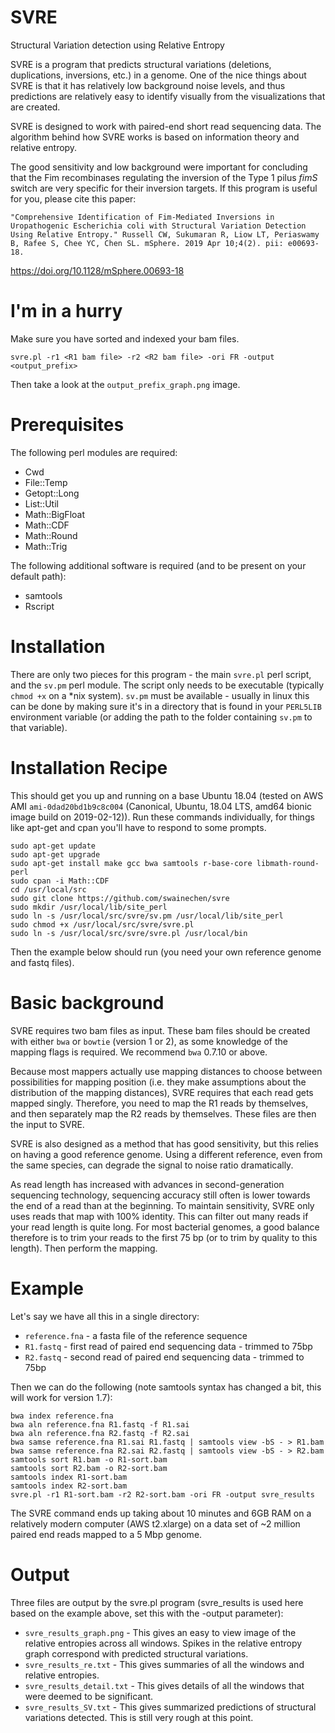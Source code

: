 # SVRE
Structural Variation detection using Relative Entropy

SVRE is a program that predicts structural variations (deletions, duplications, inversions, etc.) in a genome. One of the nice things about SVRE is that it has relatively low background noise levels, and thus predictions are relatively easy to identify visually from the visualizations that are created.

SVRE is designed to work with paired-end short read sequencing data. The algorithm behind how SVRE works is based on information theory and relative entropy.

The good sensitivity and low background were important for concluding that the Fim recombinases regulating the inversion of the Type 1 pilus _fimS_ switch are very specific for their inversion targets. If this program is useful for you, please cite this paper:

`"Comprehensive Identification of Fim-Mediated Inversions in Uropathogenic Escherichia coli with Structural Variation Detection Using Relative Entropy." Russell CW, Sukumaran R, Liow LT, Periaswamy B, Rafee S, Chee YC, Chen SL. mSphere. 2019 Apr 10;4(2). pii: e00693-18.`

https://doi.org/10.1128/mSphere.00693-18

# I'm in a hurry
Make sure you have sorted and indexed your bam files.
```
svre.pl -r1 <R1 bam file> -r2 <R2 bam file> -ori FR -output <output_prefix>
```
Then take a look at the `output_prefix_graph.png` image.

# Prerequisites
The following perl modules are required:
* Cwd
* File::Temp
* Getopt::Long
* List::Util
* Math::BigFloat
* Math::CDF
* Math::Round
* Math::Trig

The following additional software is required (and to be present on your default path):
* samtools
* Rscript

# Installation
There are only two pieces for this program - the main `svre.pl` perl script, and the `sv.pm` perl module. The script only needs to be executable (typically `chmod +x` on a \*nix system). `sv.pm` must be available - usually in linux this can be done by making sure it's in a directory that is found in your `PERL5LIB` environment variable (or adding the path to the folder containing `sv.pm` to that variable).

# Installation Recipe
This should get you up and running on a base Ubuntu 18.04 (tested on AWS AMI `ami-0dad20bd1b9c8c004` (Canonical, Ubuntu, 18.04 LTS, amd64 bionic image build on 2019-02-12)). Run these commands individually, for things like apt-get and cpan you'll have to respond to some prompts.
```
sudo apt-get update
sudo apt-get upgrade
sudo apt-get install make gcc bwa samtools r-base-core libmath-round-perl
sudo cpan -i Math::CDF
cd /usr/local/src
sudo git clone https://github.com/swainechen/svre
sudo mkdir /usr/local/lib/site_perl
sudo ln -s /usr/local/src/svre/sv.pm /usr/local/lib/site_perl
sudo chmod +x /usr/local/src/svre/svre.pl
sudo ln -s /usr/local/src/svre/svre.pl /usr/local/bin
```
Then the example below should run (you need your own reference genome and fastq files).

# Basic background
SVRE requires two bam files as input.
These bam files should be created with either `bwa` or `bowtie` (version 1 or 2), as some knowledge of the mapping flags is required. We recommend `bwa` 0.7.10 or above.

Because most mappers actually use mapping distances to choose between possibilities for mapping position (i.e. they make assumptions about the distribution of the mapping distances), SVRE requires that each read gets mapped singly. Therefore, you need to map the R1 reads by themselves, and then separately map the R2 reads by themselves. These files are then the input to SVRE.

SVRE is also designed as a method that has good sensitivity, but this relies on having a good reference genome. Using a different reference, even from the same species, can degrade the signal to noise ratio dramatically.

As read length has increased with advances in second-generation sequencing technology, sequencing accuracy still often is lower towards the end of a read than at the beginning. To maintain sensitivity, SVRE only uses reads that map with 100% identity. This can filter out many reads if your read length is quite long. For most bacterial genomes, a good balance therefore is to trim your reads to the first 75 bp (or to trim by quality to this length). Then perform the mapping.

# Example
Let's say we have all this in a single directory:
* `reference.fna` - a fasta file of the reference sequence
* `R1.fastq` - first read of paired end sequencing data - trimmed to 75bp
* `R2.fastq` - second read of paired end sequencing data - trimmed to 75bp

Then we can do the following (note samtools syntax has changed a bit, this will work for version 1.7):
```
bwa index reference.fna
bwa aln reference.fna R1.fastq -f R1.sai
bwa aln reference.fna R2.fastq -f R2.sai
bwa samse reference.fna R1.sai R1.fastq | samtools view -bS - > R1.bam
bwa samse reference.fna R2.sai R2.fastq | samtools view -bS - > R2.bam
samtools sort R1.bam -o R1-sort.bam
samtools sort R2.bam -o R2-sort.bam
samtools index R1-sort.bam
samtools index R2-sort.bam
svre.pl -r1 R1-sort.bam -r2 R2-sort.bam -ori FR -output svre_results
```
The SVRE command ends up taking about 10 minutes and 6GB RAM on a relatively modern computer (AWS t2.xlarge) on a data set of ~2 million paired end reads mapped to a 5 Mbp genome.

# Output
Three files are output by the svre.pl program (svre_results is used here based on the example above, set this with the -output parameter):
* `svre_results_graph.png` - This gives an easy to view image of the relative entropies across all windows. Spikes in the relative entropy graph correspond with predicted structural variations.
* `svre_results_re.txt` - This gives summaries of all the windows and relative entropies.
* `svre_results_detail.txt` - This gives details of all the windows that were deemed to be significant.
* `svre_results_SV.txt` - This gives summarized predictions of structural variations detected. This is still very rough at this point.
